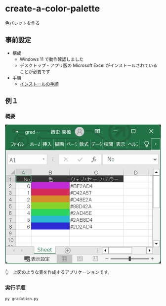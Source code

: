# create-a-color-palette

色パレットを作る


## 事前設定

* 構成
    * Windows 11 で動作確認しました
    * デスクトップ・アプリ版の Microsoft Excel がインストールされていることが必要です
* 手順
    * [インストールの手順](./docs/how_to_install.py)


## 例１

### 概要

![成果物](./docs/img/202502__pg__01-2238--upper-case.png)  

👆　上図のような表を作成するアプリケーションです。  


### 実行手順

```shell
py gradation.py
```
